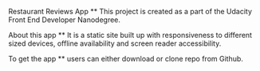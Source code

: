  Restaurant Reviews App
 ** This project is created as a part of the Udacity Front End Developer Nanodegree.

 About this app
 ** It is a static site built up with responsiveness to different sized devices, offline availability and screen reader accessibility.

 To get the app
 ** users can either download or clone repo from Github.  
